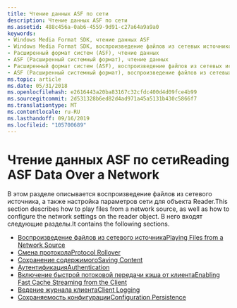 ```yaml
---
title: Чтение данных ASF по сети
description: Чтение данных ASF по сети
ms.assetid: 488c456a-0ab6-4559-9d91-c27a64a9a9a0
keywords:
- Windows Media Format SDK, чтение данных ASF
- Windows Media Format SDK, воспроизведение файлов из сетевых источников
- Расширенный формат систем (ASF), чтение данных
- ASF (Расширенный системный формат), чтение данных
- Расширенный формат систем (ASF), воспроизведение файлов из сетевых источников
- ASF (Расширенный системный формат), воспроизведение файлов из сетевых источников
ms.topic: article
ms.date: 05/31/2018
ms.openlocfilehash: e2616443a20ba83167c32cfdc400d4d09fce4b99
ms.sourcegitcommit: 2d531328b6ed82d4ad971a45a5131b430c5866f7
ms.translationtype: MT
ms.contentlocale: ru-RU
ms.lasthandoff: 09/16/2019
ms.locfileid: "105700689"
---
```

# <a name="reading-asf-data-over-a-network"></a><span data-ttu-id="0bff7-109">Чтение данных ASF по сети</span><span class="sxs-lookup"><span data-stu-id="0bff7-109">Reading ASF Data Over a Network</span></span>

<span data-ttu-id="0bff7-110">В этом разделе описывается воспроизведение файлов из сетевого источника, а также настройка параметров сети для объекта Reader.</span><span class="sxs-lookup"><span data-stu-id="0bff7-110">This section describes how to play files from a network source, as well as how to configure the network settings on the reader object.</span></span> <span data-ttu-id="0bff7-111">В него входят следующие разделы.</span><span class="sxs-lookup"><span data-stu-id="0bff7-111">It contains the following sections.</span></span>

-   [<span data-ttu-id="0bff7-112">Воспроизведение файлов из сетевого источника</span><span class="sxs-lookup"><span data-stu-id="0bff7-112">Playing Files from a Network Source</span></span>](playing-files-from-a-network-source.md)
-   [<span data-ttu-id="0bff7-113">Смена протокола</span><span class="sxs-lookup"><span data-stu-id="0bff7-113">Protocol Rollover</span></span>](protocol-rollover.md)
-   [<span data-ttu-id="0bff7-114">Сохранение содержимого</span><span class="sxs-lookup"><span data-stu-id="0bff7-114">Saving Content</span></span>](saving-content.md)
-   [<span data-ttu-id="0bff7-115">Аутентификация</span><span class="sxs-lookup"><span data-stu-id="0bff7-115">Authentication</span></span>](authentication.md)
-   [<span data-ttu-id="0bff7-116">Включение быстрой потоковой передачи кэша от клиента</span><span class="sxs-lookup"><span data-stu-id="0bff7-116">Enabling Fast Cache Streaming from the Client</span></span>](enabling-fast-cache-streaming-from-the-client.md)
-   [<span data-ttu-id="0bff7-117">Ведение журнала клиента</span><span class="sxs-lookup"><span data-stu-id="0bff7-117">Client Logging</span></span>](client.md)
-   [<span data-ttu-id="0bff7-118">Сохраняемость конфигурации</span><span class="sxs-lookup"><span data-stu-id="0bff7-118">Configuration Persistence</span></span>](configuration-persistence.md)

 

 




